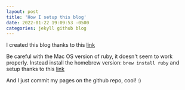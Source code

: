 ```yaml
---
layout: post
title: 'How I setup this blog'
date: 2022-01-22 19:09:53 -0500
categories: jekyll github blog
---
```


I created this blog thanks to this [link](https://docs.github.com/en/pages/setting-up-a-github-pages-site-with-jekyll/creating-a-github-pages-site-with-jekyll)

Be careful with the Mac OS version of ruby, it doesn't seem to work properly. Instead install the homebrew version: `brew install ruby` and setup thanks to this [link](https://mac.install.guide/ruby/13.html)

And I just commit my pages on the github repo, cool! :)
